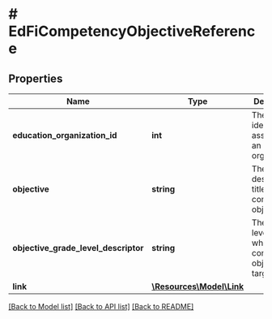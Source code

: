 # # EdFiCompetencyObjectiveReference

## Properties

Name | Type | Description | Notes
------------ | ------------- | ------------- | -------------
**education_organization_id** | **int** | The identifier assigned to an education organization. |
**objective** | **string** | The designated title of the competency objective. |
**objective_grade_level_descriptor** | **string** | The grade level for which the competency objective is targeted. |
**link** | [**\Resources\Model\Link**](Link.md) |  | [optional]

[[Back to Model list]](../../README.md#models) [[Back to API list]](../../README.md#endpoints) [[Back to README]](../../README.md)

